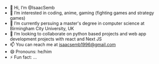- 👋 Hi, I’m @IsaacSemb
- 👀 I’m interested in coding, anime, gaming (fighting games and strategy games)
- 🌱 I’m currently persuing a master's degree in computer science at Birmingham City University, UK
- 💞️ I’m looking to collaborate on python based projects and web app development projects with react and Next JS
- 📫 You can reach me at isaacsemb1996@gmail.com
- 😄 Pronouns: he/him
- ⚡ Fun fact: ...

<!---
IsaacSemb/IsaacSemb is a ✨ special ✨ repository because its `README.md` (this file) appears on your GitHub profile.
You can click the Preview link to take a look at your changes.
--->
